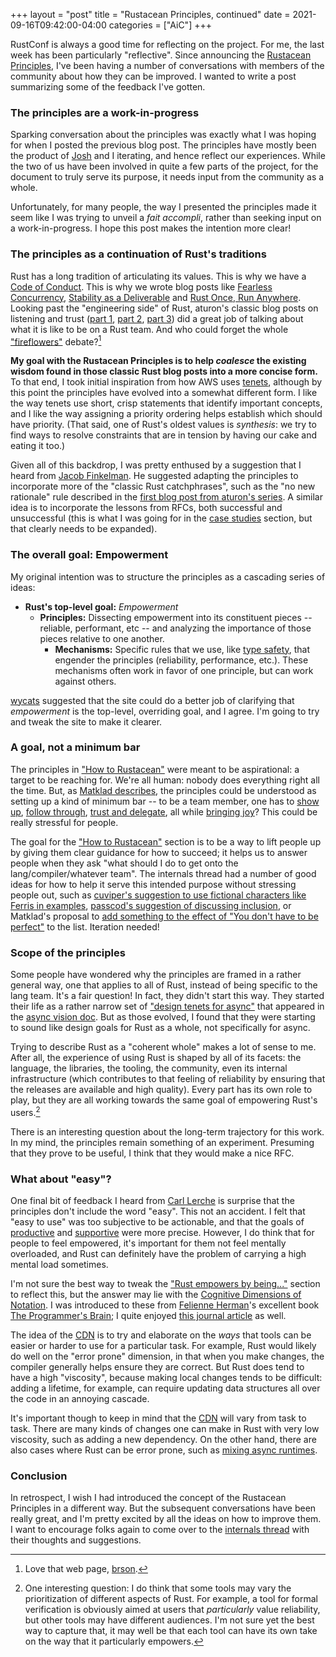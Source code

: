 +++
layout = "post"
title = "Rustacean Principles, continued"
date = 2021-09-16T09:42:00-04:00
categories = ["AiC"]
+++

RustConf is always a good time for reflecting on the project. For me, the last week has been particularly "reflective". Since announcing the [Rustacean Principles][RP], I've been having a number of conversations with members of the community about how they can be improved. I wanted to write a post summarizing some of the feedback I've gotten.

[RP]: https://rustacean-principles.netlify.app/

### The principles are a work-in-progress

Sparking conversation about the principles was exactly what I was hoping for when I posted the previous blog post. The principles have mostly been the product of [Josh] and I iterating, and hence reflect our experiences. While the two of us have been involved in quite a few parts of the project, for the document to truly serve its purpose, it needs input from the community as a whole.

[Josh]: https://github.com/joshtriplett/

Unfortunately, for many people, the way I presented the principles made it seem like I was trying to unveil a *fait accompli*, rather than seeking input on a work-in-progress. I hope this post makes the intention more clear!

### The principles as a continuation of Rust's traditions

Rust has a long tradition of articulating its values. This is why we have a [Code of Conduct](https://www.rust-lang.org/policies/code-of-conduct). This is why we wrote blog posts like [Fearless Concurrency](https://blog.rust-lang.org/2015/04/10/Fearless-Concurrency.html), [Stability as a Deliverable](https://blog.rust-lang.org/2014/10/30/Stability.html) and [Rust Once, Run Anywhere](https://blog.rust-lang.org/2015/04/24/Rust-Once-Run-Everywhere.html). Looking past the "engineering side" of Rust, aturon's classic blog posts on listening and trust ([part 1], [part 2], [part 3]) did a great job of talking about what it is like to be on a Rust team. And who could forget the whole ["fireflowers"] debate?[^captured]

**My goal with the Rustacean Principles is to help _coalesce_ the existing wisdom found in those classic Rust blog posts into a more concise form.** To that end, I took initial inspiration from how AWS uses [tenets], although by this point the principles have evolved into a somewhat different form. I like the way tenets use short, crisp statements that identify important concepts, and I like the way assigning a priority ordering helps establish which should have priority. (That said, one of Rust's oldest values is _synthesis_: we try to find ways to resolve constraints that are in tension by having our cake and eating it too.)

[part 1]: http://aturon.github.io/tech/2018/05/25/listening-part-1/
[part 2]: http://aturon.github.io/tech/2018/06/02/listening-part-2/
[part 3]: http://aturon.github.io/tech/2018/06/18/listening-part-3/
["fireflowers"]: https://brson.github.io/fireflowers/
[tenets]: https://aws.amazon.com/blogs/enterprise-strategy/tenets-provide-essential-guidance-on-your-cloud-journey/

[^captured]: Love that web page, [brson].

[brson]: https://github.com/brson

Given all of this backdrop, I was pretty enthused by a suggestion that I heard from [Jacob Finkelman][Eh2406]. He suggested adapting the principles to incorporate more of the "classic Rust catchphrases", such as the "no new rationale" rule described in the [first blog post from aturon's series][part 1]. A similar idea is to incorporate the lessons from RFCs, both successful and unsuccessful (this is what I was going for in the [case studies] section, but that clearly needs to be expanded).

[Eh2406]: https://github.com/Eh2406
[case studies]: https://rustacean-principles.netlify.app/case_studies.html

### The overall goal: Empowerment

My original intention was to structure the principles as a cascading series of ideas:

* **Rust's top-level goal:** *Empowerment*
    * **Principles:** Dissecting empowerment into its constituent pieces -- reliable, performant, etc -- and analyzing the importance of those pieces relative to one another.
        * **Mechanisms:** Specific rules that we use, like [type safety](https://rustacean-principles.netlify.app/how_rust_empowers/reliable/type_safety.html), that engender the principles (reliability, performance, etc.). These mechanisms often work in favor of one principle, but can work against others.

[wycats] suggested that the site could do a better job of clarifying that *empowerment* is the top-level, overriding goal, and I agree. I'm going to try and tweak the site to make it clearer.

[wycats]: https://twitter.com/wycats/

### A goal, not a minimum bar

The principles in ["How to Rustacean"] were meant to be aspirational: a target to be reaching for. We're all human: nobody does everything right all the time. But, as [Matklad describes][m], the principles could be understood as setting up a kind of minimum bar -- to be a team member, one has to [show up], [follow through], [trust and delegate], all while [bringing joy]? This could be really stressful for people.

[m]: https://internals.rust-lang.org/t/blog-post-rustacean-principles/15300/2?u=nikomatsakis
[show up]: https://rustacean-principles.netlify.app/how_to_rustacean/show_up.html
[follow through]: https://rustacean-principles.netlify.app/how_to_rustacean/follow_through.html
[trust and delegate]: https://rustacean-principles.netlify.app/how_to_rustacean/trust_and_delegate.html
[bringing joy]: https://rustacean-principles.netlify.app/how_to_rustacean/bring_joy.html
["How to Rustacean"]: https://rustacean-principles.netlify.app/how_to_rustacean.html

The goal for the ["How to Rustacean"] section is to be a way to lift people up by giving them clear guidance for how to succeed; it helps us to answer people when they ask "what should I do to get onto the lang/compiler/whatever team". The internals thread had a number of good ideas for how to help it serve this intended purpose without stressing people out, such as [cuviper's suggestion to use fictional characters like Ferris in examples](https://internals.rust-lang.org/t/blog-post-rustacean-principles/15300/6?u=nikomatsakis), [passcod's suggestion of discussing inclusion](https://internals.rust-lang.org/t/blog-post-rustacean-principles/15300/9?u=nikomatsakis), or Matklad's proposal to [add something to the effect of "You don't have to be perfect"][m] to the list. Iteration needed!

### Scope of the principles

Some people have wondered why the principles are framed in a rather general way, one that applies to all of Rust, instead of being specific to the lang team. It's a fair question! In fact, they didn't start this way. They started their life as a rather narrow set of ["design tenets for async"] that appeared in the [async vision doc](https://rust-lang.github.io/wg-async-foundations/vision.html). But as those evolved, I found that they were starting to sound like design goals for Rust as a whole, not specifically for async.

Trying to describe Rust as a "coherent whole" makes a lot of sense to me. After all, the experience of using Rust is shaped by all of its facets: the language, the libraries, the tooling, the community, even its internal infrastructure (which contributes to that feeling of reliability by ensuring that the releases are available and high quality). Every part has its own role to play, but they are all working towards the same goal of empowering Rust's users.[^tweak]

["design tenets for async"]: https://github.com/rust-lang/wg-async-foundations/blob/a109db290e99bcc9c1705e477694c2301ec7f658/src/vision/tenets.md

[^tweak]: One interesting question: I do think that some tools may vary the prioritization of different aspects of Rust. For example, a tool for formal verification is obviously aimed at users that *particularly* value reliability, but other tools may have different audiences. I'm not sure yet the best way to capture that, it may well be that each tool can have its own take on the way that it particularly empowers.

[internals thread]: https://internals.rust-lang.org/t/blog-post-rustacean-principles/15300

There is an interesting question about the long-term trajectory for this work. In my mind, the principles remain something of an experiment. Presuming that they prove to be useful, I think that they would make a nice RFC.

### What about "easy"?

One final bit of feedback I heard from [Carl Lerche] is surprise that the principles don't include the word "easy". This not an accident. I felt that "easy to use" was too subjective to be actionable, and that the goals of [productive] and [supportive] were more precise. However, I do think that for people to feel empowered, it's important for them not feel mentally overloaded, and Rust can definitely have the problem of carrying a high mental load sometimes. 

I'm not sure the best way to tweak the ["Rust empowers by being..."] section to reflect this, but the answer may lie with the [Cognitive Dimensions of Notation][CDN]. I was introduced to these from [Felienne Herman]'s excellent book [The Programmer's Brain]; I quite enjoyed [this journal article] as well. 

["Rust empowers by being..."]: https://rustacean-principles.netlify.app/how_rust_empowers.html
[Carl Lerche]: https://github.com/carllerche/
[productive]: https://rustacean-principles.netlify.app/how_rust_empowers/productive.html
[supportive]: https://rustacean-principles.netlify.app/how_rust_empowers/supportive.html

The idea of the [CDN] is to try and elaborate on the *ways* that tools can be easier or harder to use for a particular task. For example, Rust would likely do well on the "error prone" dimension, in that when you make changes, the compiler generally helps ensure they are correct. But Rust does tend to have a high "viscosity", because making local changes tends to be difficult: adding a lifetime, for example, can require updating data structures all over the code in an annoying cascade. 

It's important though to keep in mind that the [CDN] will vary from task to task. There are many kinds of changes one can make in Rust with very low viscosity, such as adding a new dependency. On the other hand, there are also cases where Rust can be error prone, such as [mixing async runtimes](https://rust-lang.github.io/wg-async-foundations/vision/submitted_stories/status_quo/alan_started_trusting_the_rust_compiler_but_then_async.html).

[Felienne Herman]: https://twitter.com/Felienne
[The Programmer's Brain]: https://www.manning.com/books/the-programmers-brain
[CDN]: https://en.wikipedia.org/wiki/Cognitive_dimensions_of_notations
[this journal article]: https://www.sciencedirect.com/science/article/abs/pii/S1045926X96900099?via%3Dihub

### Conclusion

In retrospect, I wish I had introduced the concept of the Rustacean Principles in a different way. But the subsequent conversations have been really great, and I'm pretty excited by all the ideas on how to improve them. I want to encourage folks again to come over to the [internals thread] with their thoughts and suggestions.
